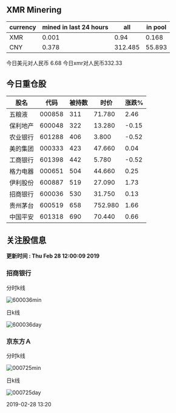 ## XMR Minering

|currency|mined in last 24 hours|all|in pool|
|---|---|---|---|
|XMR|0.001|0.94|0.168|
|CNY|0.378|312.485|55.893|

今日美元对人民币 6.68	今日xmr对人民币332.33


## 今日重仓股 

|股名|代码|被持数|时价|涨跌%|
|---|---|---|---|---|
|五粮液|000858|311|71.780|2.46|
|保利地产|600048|322|13.280|-0.15|
|农业银行|601288|406|3.800|-0.52|
|美的集团|000333|423|47.660|0.04|
|工商银行|601398|442|5.780|-0.52|
|格力电器|000651|504|44.660|0.25|
|伊利股份|600887|519|27.090|1.73|
|招商银行|600036|530|31.750|0.13|
|贵州茅台|600519|658|752.980|1.66|
|中国平安|601318|690|70.440|0.66|

## 关注股信息
**更新时间 : Thu Feb 28 12:00:09 2019**
### 招商银行 
分时k线

![600036min](http://image.sinajs.cn/newchart/min/n/sh600036.gif)

日k线

![600036day](http://image.sinajs.cn/newchart/daily/n/sh600036.gif)

### 京东方Ａ 
分时k线

![000725min](http://image.sinajs.cn/newchart/min/n/sz000725.gif)

日k线

![000725day](http://image.sinajs.cn/newchart/daily/n/sz000725.gif)

2019-02-28 13:20